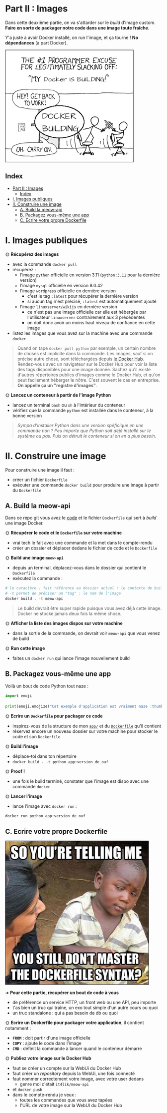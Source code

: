 # Part II : Images

Dans cette deuxième partie, on va s'attarder sur le *build* d'image custom. **Faire en sorte de packager notre code dans une image toute fraîche.**

Y'a juste à avoir Docker installé, on run l'image, et ça tourne ! **No dépendances** (à part Docker).

![Docker build](./img/docker_build.png)

## Index

- [Part II : Images](#part-ii--images)
  - [Index](#index)
- [I. Images publiques](#i-images-publiques)
- [II. Construire une image](#ii-construire-une-image)
  - [A. Build la meow-api](#a-build-la-meow-api)
  - [B. Packagez vous-même une app](#b-packagez-vous-même-une-app)
  - [C. Ecrire votre propre Dockerfile](#c-ecrire-votre-propre-dockerfile)

# I. Images publiques

🌞 **Récupérez des images**

- avec la commande `docker pull`
- récupérez :
  - l'image `python` officielle en version 3.11 (`python:3.11` pour la dernière version)
  - l'image `mysql` officielle en version 8.0.42
  - l'image `wordpress` officielle en dernière version
    - c'est le tag `:latest` pour récupérer la dernière version
    - si aucun tag n'est précisé, `:latest` est automatiquement ajouté
  - l'image `linuxserver/wikijs` en dernière version
    - ce n'est pas une image officielle car elle est hébergée par l'utilisateur `linuxserver` contrairement aux 3 précédentes
    - on doit donc avoir un moins haut niveau de confiance en cette image
- listez les images que vous avez sur la machine avec une commande `docker`

> Quand on tape `docker pull python` par exemple, un certain nombre de choses est implicite dans la commande. Les images, sauf si on précise autre chose, sont téléchargées depuis [le Docker Hub](https://hub.docker.com/). Rendez-vous avec un navigateur sur le Docker Hub pour voir la liste des tags disponibles pour une image donnée. Sachez qu'il existe d'autres répertoires publics d'images comme le Docker Hub, et qu'on peut facilement héberger le nôtre. C'est souvent le cas en entreprise. **On appelle ça un "registre d'images"**.

🌞 **Lancez un conteneur à partir de l'image Python**

- lancez un terminal `bash` ou `sh` à l'intérieur du conteneur
- vérifiez que la commande `python` est installée dans le conteneur, à la bonne version

> *Sympa d'installer Python dans une version spéficique en une commande non ? Peu importe que Python soit déjà installé sur le système ou pas. Puis on détruit le conteneur si on en a plus besoin.*

# II. Construire une image

Pour construire une image il faut :

- créer un fichier `Dockerfile`
- exécuter une commande `docker build` pour produire une image à partir du `Dockerfile`

## A. Build la meow-api

Dans ce repo git vous avez le [code](./app/app.py) et le fichier `Dockerfile` qui sert à *build* une image Docker.

🌞 **Récupérer le code et le `Dockerfile` sur votre machine**

- vrai tech le fait avec une commande et la met dans le compte-rendu
- créer un dossier et déplacer dedans le fichier de code et le `Dockerfile`

🌞 **Build une image `meow-api`**

- depuis un terminal, déplacez-vous dans le dossier qui contient le `Dockerfile`
- exécutez la commande :

```bash
# le caractère . fait référence au dossier actuel : le contexte de build
# -t permet de préciser un "tag" : le nom de l'image
docker build . -t meow-api
```

> Le build devrait être super rapide puisque vous avez déjà cette image. Docker ne stocke jamais deux fois la même chose.

🌞 **Afficher la liste des images dispos sur votre machine**

- dans la sortie de la commande, on devrait voir `meow-api` que vous venez de build

🌞 **Run cette image**

- faites un `docker run` qui lance l'image nouvellement build

## B. Packagez vous-même une app

Voilà un bout de code Python tout naze :

```python
import emoji

print(emoji.emojize("Cet exemple d'application est vraiment naze :thumbs_down:"))
```

🌞 **Ecrire un `Dockerfile` pour packager ce code**

- inspirez-vous de la structure de mon [`app/`](./app/) et du [`Dockerfile`](./app/Dockerfile) qu'il contient
- réservez encore un nouveau dossier sur votre machine pour stocker le code et son `Dockerfile`

🌞 **Build l'image**

- déplace-toi dans ton répertoire 
- `docker build . -t python_app:version_de_ouf`


🌞 **Proof !**

- une fois le build terminé, constater que l'image est dispo avec une commande `docker`

🌞 **Lancer l'image**

- lance l'image avec `docker run` :

```bash
docker run python_app:version_de_ouf
```

## C. Ecrire votre propre Dockerfile

![No master](./img/no_master.png)

➜ **Pour cette partie, récupérer un bout de code à vous**

- de préférence un service HTTP, un front web ou une API, peu importe
- t'as bien un truc qui traîne, un exo tout simple d'un autre cours ou quoi
- un truc standalone : qui a pas besoin de db ou quoi

🌞 **Ecrire un Dockerfile pour packager votre application**, il contient notamment :

- **`FROM`** : doit partir d'une image officielle
- **`COPY`** : ajoute le code dans l'image
- **`CMD`** : définit la commande à lancer quand le conteneur démarre

🌞 **Publiez votre image sur le Docker Hub**

- faut se créer un compte sur la WebUi du Docker Hub
- faut créer un *repository* depuis la WebUi, une fois connecté
- faut nommer correctement votre image, avec votre user dedans
  - genre moi c'était `it4lik/meow-api`
- et `docker push`
- dans le compte-rendu je veux :
  - toutes les commandes que vous avez tapées
  - l'URL de votre image sur la WebUI du Docker Hub

